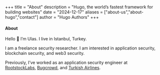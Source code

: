 +++
title = "About"
description = "Hugo, the world’s fastest framework for building websites"
date = "2024-12-17"
aliases = ["about-us","about-hugo","contact"]
author = "Hugo Authors"
+++

#### About
Hello 👋 I’m Ulas. I live in Istanbul, Turkey.

I am a freelance security researcher. I am interested in application security, blockchain security, and web3 security.

Previously, I’ve worked as an application security engineer at [RootstockLabs](https://www.rootstocklabs.com), [Bugcrowd](https://bugcrowd.com), and [Turkish Airlines](https://turkishairlines.com).




